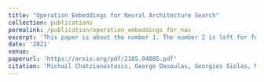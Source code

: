 ```yaml
---
title: "Operation Embeddings for Neural Architecture Search"
collection: publications
permalink: /publication/operation_embeddings_for_nas
excerpt: 'This paper is about the number 1. The number 2 is left for future work.'
date: '2021'
venue: 
paperurl: 'https://arxiv.org/pdf/2105.04885.pdf'
citation: 'Michail Chatzianastasis, George Dasoulas, Georgios Siolas, Michalis Vazirgiannis'
---
```



